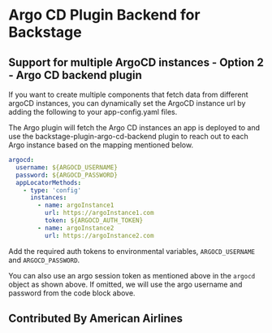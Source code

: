 # Argo CD Plugin Backend for Backstage

## Support for multiple ArgoCD instances - Option 2 - Argo CD backend plugin

If you want to create multiple components that fetch data from different argoCD instances, you can dynamically set the ArgoCD instance url by adding the following to your app-config.yaml files.

The Argo plugin will fetch the Argo CD instances an app is deployed to and use the backstage-plugin-argo-cd-backend plugin to reach out to each Argo instance based on the mapping mentioned below.

```yml
argocd:
  username: ${ARGOCD_USERNAME}
  password: ${ARGOCD_PASSWORD}
  appLocatorMethods:
    - type: 'config'
      instances:
        - name: argoInstance1
          url: https://argoInstance1.com
          token: ${ARGOCD_AUTH_TOKEN}
        - name: argoInstance2
          url: https://argoInstance2.com
```

Add the required auth tokens to environmental variables, `ARGOCD_USERNAME` and `ARGOCD_PASSWORD`.

You can also use an argo session token as mentioned above in the `argocd` object as shown above. If omitted, we will use the argo username and password from the code block above.

## Contributed By American Airlines